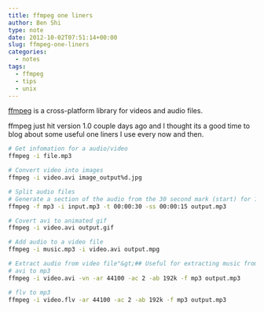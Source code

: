 ```yaml
---
title: ffmpeg one liners
author: Ben Shi
type: note
date: 2012-10-02T07:51:14+00:00
slug: ffmpeg-one-liners
categories:
  - notes
tags:
  - ffmpeg
  - tips
  - unix
---
```


[ffmpeg][1] is a cross-platform library for videos and audio files.

ffmpeg just hit version 1.0 couple days ago and I thought its a good time to blog about some useful
one liners I use every now and then.

```bash
# Get infomation for a audio/video
ffmpeg -i file.mp3
```

```bash
# Convert video into images
ffmpeg -i video.avi image_output%d.jpg
```

```bash
# Split audio files
# Generate a section of the audio from the 30 second mark (start) for 15 seconds (duration)
ffmpeg -f mp3 -i input.mp3 -t 00:00:30 -ss 00:00:15 output.mp3
```

```bash
# Covert avi to animated gif
ffmpeg -i video.avi output.gif
```

```bash
# Add audio to a video file
ffmpeg -i music.mp3 -i video.avi output.mpg
```

```bash
# Extract audio from video file"&gt;## Useful for extracting music from youtube videos
# avi to mp3
ffmpeg -i video.avi -vn -ar 44100 -ac 2 -ab 192k -f mp3 output.mp3

# flv to mp3
ffmpeg -i video.flv -ar 44100 -ac 2 -ab 192k -f mp3 output.mp3
```

[1]: https://ffmpeg.org
